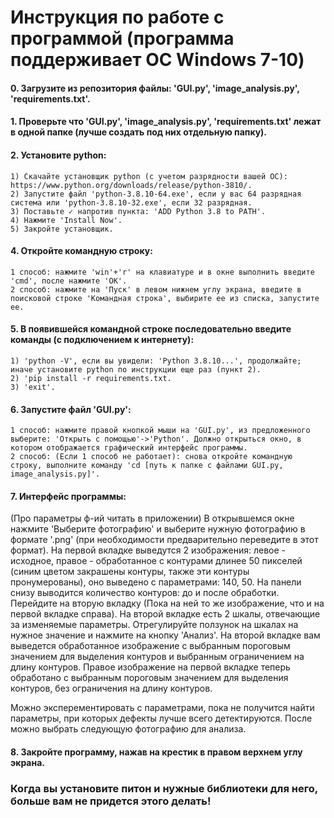 # Инструкция по работе с программой (программа поддерживает ОС Windows 7-10)

<h4>0. Загрузите из репозитория файлы: 'GUI.py', 'image_analysis.py', 'requirements.txt'.</h4>
<h4>1. Проверьте что 'GUI.py', 'image_analysis.py', 'requirements.txt' лежат в одной папке (лучше создать под них отдельную папку).</h4>
<h4>2. Установите python:</h4>

	1) Скачайте установщик python (с учетом разрядности вашей ОС): https://www.python.org/downloads/release/python-3810/.
	2) Запустите файл 'python-3.8.10-64.exe', если у вас 64 разрядная система или 'python-3.8.10-32.exe', если 32 разрядная.
	3) Поставьте ✓ напротив пункта: 'ADD Python 3.8 to PATH'.
	4) Нажмите 'Install Now'.
	5) Закройте установщик.
<h4>4. Откройте командную строку:</h4>

	1 способ: нажмите 'win'+'r' на клавиатуре и в окне выполнить введите 'cmd', после нажмите 'OK'.
	2 способ: нажмите на 'Пуск' в левом нижнем углу экрана, введите в поисковой строке 'Командная строка', выбирите ее из списка, запустите ее.
<h4>5. В появившейся командной строке последовательно введите команды (с подключением к интернету):</h4>

	1) 'python -V', если вы увидели: 'Python 3.8.10...', продолжайте; иначе установите python по инструкции еще раз (пункт 2).
	2) 'pip install -r requirements.txt.
	3) 'exit'.
<h4>6. Запустите файл 'GUI.py':</h4>

	1 способ: нажмите правой кнопкой мыши на 'GUI.py', из предложенного выберите: 'Открыть с помощью'->'Python'. Должно открыться окно, в котором отображается графический интерфейс программы.
	2 способ: (Если 1 способ не работает): снова откройте командную строку, выполните команду 'cd [путь к папке с файлами GUI.py, image_analysis.py]'.
<h4>7. Интерфейс программы:</h4>

(Про параметры ф-ий читать в приложении) В открывшемся окне нажмите 'Выберите фотографию' и выберите нужную фотографию в формате '.png' (при необходимости предварительно переведите в этот формат).
На первой вкладке выведутся 2 изображения: левое - исходное, правое - обработанное с контурами длинее 50 пикселей (синим цветом закрашены контуры, также эти контуры пронумерованы), оно выведено с параметрами: 140, 50. На панели снизу выводится количество контуров: до и после обработки.
Перейдите на вторую вкладку (Пока на ней то же изображение, что и на первой вкладке справа).
На второй вкладке есть 2 шкалы, отвечающие за изменяемые параметры. Отрегулируйте ползунок на шкалах на нужное значение и нажмите на кнопку 'Анализ'. 
На второй вкладке вам выведется обработанное изображение с выбранным пороговым значением для выделения контуров и выбранным ограничением на длину контуров.
Правое изображение на первой вкладке теперь обработано с выбранным пороговым значением для выделения контуров, без ограничения на длину контуров.

Можно эксперементировать с параметрами, пока не получится найти параметры, при которых дефекты лучше всего детектируются. После можно выбрать следующую фотографию для анализа.
<h4>8. Закройте программу, нажав на крестик в правом верхнем углу экрана.</h4>


<h3>Когда вы установите питон и нужные библиотеки для него, больше вам не придется этого делать!</h3>
